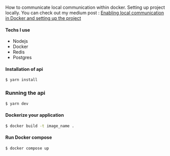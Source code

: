 How to communicate local communication within docker. Setting up project locally. You can check out my medium post : [Enabling local communication in Docker and setting up the project](https://medium.com/@kaant43/enabling-local-communication-in-docker-and-setting-up-the-project-5b92d12d6b7a)
#### Techs I use
 - Nodejs
 - Docker
 - Redis
 - Postgres

#### Installation of api
```bash
$ yarn install
```
### Running the api

```bash
$ yarn dev

```
#### Dockerize your application
```bash
$ docker build -t image_name . 
```
#### Run Docker compose 
```bash
$ docker compose up 
```
